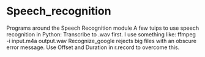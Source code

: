 # Speech_recognition
Programs around the Speech Recognition module
A few tuips to use speech recognition in Python:
Transcribe to .wav first. I use something like: ffmpeg -i input.m4a output.wav
Recognize_google rejects big files with an obscure error message.  Use Offset and Duration in r.record to overcome this.
